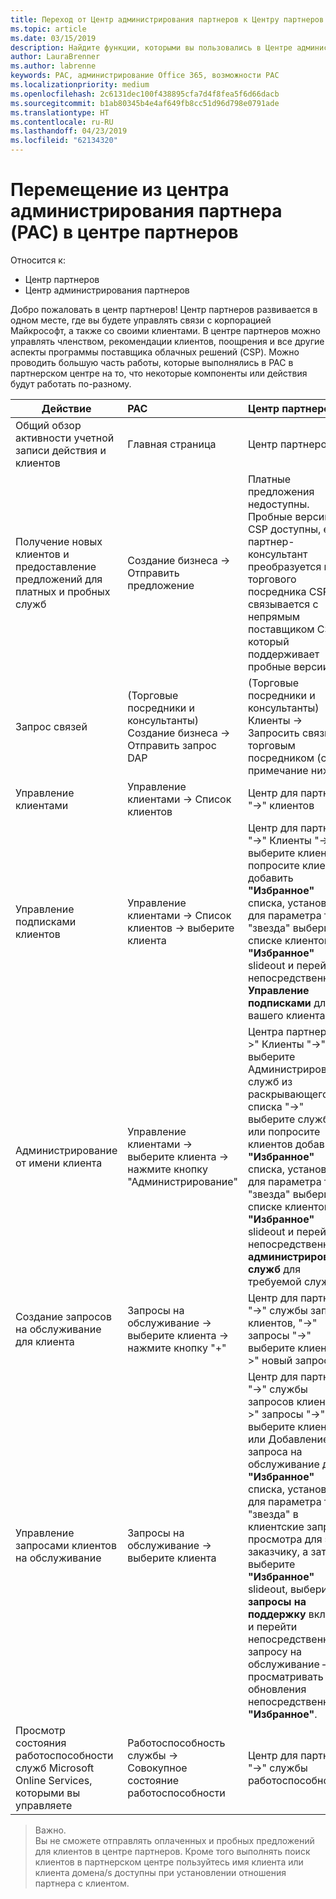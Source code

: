 ```yaml
---
title: Переход от Центр администрирования партнеров к Центру партнеров
ms.topic: article
ms.date: 03/15/2019
description: Найдите функции, которыми вы пользовались в Центре администрирования партнеров, в Центре партнеров
author: LauraBrenner
ms.author: labrenne
keywords: PAC, администрирование Office 365, возможности PAC
ms.localizationpriority: medium
ms.openlocfilehash: 2c6131dec100f438895cfa7d4f8fea5f6d66dacb
ms.sourcegitcommit: b1ab80345b4e4af649fb8cc51d96d798e0791ade
ms.translationtype: HT
ms.contentlocale: ru-RU
ms.lasthandoff: 04/23/2019
ms.locfileid: "62134320"
---
```

# <a name="moving-from-partner-admin-center-pac-to-the-partner-center"></a>Перемещение из центра администрирования партнера (PAC) в центре партнеров

Относится к:
- Центр партнеров
- Центр администрирования партнеров

Добро пожаловать в центр партнеров! Центр партнеров развивается в одном месте, где вы будете управлять связи с корпорацией Майкрософт, а также со своими клиентами. В центре партнеров можно управлять членством, рекомендации клиентов, поощрения и все другие аспекты программы поставщика облачных решений (CSP). Можно проводить большую часть работы, которые выполнялись в PAC в партнерском центре на то, что некоторые компоненты или действия будут работать по-разному. 


|**Действие**   |**PAC**   |**Центр партнеров**   |
|--------------|:--------------|:---------------|
|Общий обзор активности учетной записи действия и клиентов|Главная страница|Центр партнеров|
|Получение новых клиентов и предоставление предложений для платных и пробных служб|Создание бизнеса -> Отправить предложение|Платные предложения недоступны. Пробные версии CSP доступны, если партнер-консультант преобразуется в торгового посредника CSP и связывается с непрямым поставщиком CSP, который поддерживает пробные версии. |
|Запрос связей|(Торговые посредники и консультанты) Создание бизнеса -> Отправить запрос DAP|(Торговые посредники и консультанты) Клиенты -> Запросить связь с торговым посредником (см. примечание ниже)|
|Управление клиентами|Управление клиентами -> Список клиентов|Центр для партнеров "->" клиентов|
|Управление подписками клиентов|Управление клиентами -> Список клиентов -> выберите клиента|Центр для партнеров "->" Клиенты "->" выберите клиент или попросите клиентов добавить **"Избранное"** списка, установив для параметра типа "звезда" выберите в списке клиентов — **"Избранное"** slideout и перейти непосредственно к  **Управление подписками** для вашего клиента.|
|Администрирование от имени клиента|Управление клиентами -> выберите клиента -> нажмите кнопку "Администрирование"|Центра партнеров "->" Клиенты "->" выберите Администрирование служб из раскрывающегося списка "->" выберите службы, или попросите клиентов добавить **"Избранное"** списка, установив для параметра типа "звезда" выберите в списке клиентов — **"Избранное"**  slideout и перейти непосредственно к **администрирования служб** для требуемой службы.|
|Создание запросов на обслуживание для клиента|Запросы на обслуживание -> выберите клиента -> нажмите кнопку "+" | Центр для партнеров "->" службы запросы клиентов, "->" запросы "->" выберите клиента "->" новый запрос|
|Управление запросами клиентов на обслуживание| Запросы на обслуживание -> выберите клиента|Центр для партнеров "->" службы запросов клиента, "->" запросы "->" выберите клиента или Добавление запроса на обслуживание для **"Избранное"** списка, установив для параметра типа "звезда" в клиентские запросы просмотра для этого заказчику, а затем выберите  **"Избранное"** slideout, выберите **запросы на поддержку** вкладку и перейти непосредственно к запросу на обслуживание — или просматривать обновления непосредственно из **"Избранное"**.|
|Просмотр состояния работоспособности служб Microsoft Online Services, которыми вы управляете|Работоспособность службы -> Совокупное состояние работоспособности|Центр для партнеров "->" службы работоспособности|

>Важно.<br>
Вы не сможете отправлять оплаченных и пробных предложений для клиентов в центре партнеров. Кроме того выполнять поиск клиентов в партнерском центре пользуйтесь имя клиента или клиента домена/s доступны при установлении отношения партнера с клиентом.